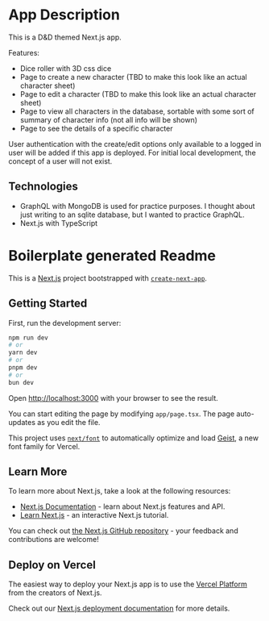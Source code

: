 # App Description

This is a D&D themed Next.js app.

Features:  
- Dice roller with 3D css dice
- Page to create a new character (TBD to make this look like an actual character sheet)
- Page to edit a character (TBD to make this look like an actual character sheet)
- Page to view all characters in the database, sortable with some sort of summary of character info (not all info will be shown)
- Page to see the details of a specific character

User authentication with the create/edit options only available to a logged in user will be added if this app is deployed. For initial local development, the concept of a user will not exist.


## Technologies

- GraphQL with MongoDB is used for practice purposes. I thought about just writing to an sqlite database, but I wanted to practice GraphQL.
- Next.js with TypeScript


# Boilerplate generated Readme

This is a [Next.js](https://nextjs.org) project bootstrapped with [`create-next-app`](https://nextjs.org/docs/app/api-reference/cli/create-next-app).

## Getting Started

First, run the development server:

```bash
npm run dev
# or
yarn dev
# or
pnpm dev
# or
bun dev
```

Open [http://localhost:3000](http://localhost:3000) with your browser to see the result.

You can start editing the page by modifying `app/page.tsx`. The page auto-updates as you edit the file.

This project uses [`next/font`](https://nextjs.org/docs/app/building-your-application/optimizing/fonts) to automatically optimize and load [Geist](https://vercel.com/font), a new font family for Vercel.

## Learn More

To learn more about Next.js, take a look at the following resources:

- [Next.js Documentation](https://nextjs.org/docs) - learn about Next.js features and API.
- [Learn Next.js](https://nextjs.org/learn) - an interactive Next.js tutorial.

You can check out [the Next.js GitHub repository](https://github.com/vercel/next.js) - your feedback and contributions are welcome!

## Deploy on Vercel

The easiest way to deploy your Next.js app is to use the [Vercel Platform](https://vercel.com/new?utm_medium=default-template&filter=next.js&utm_source=create-next-app&utm_campaign=create-next-app-readme) from the creators of Next.js.

Check out our [Next.js deployment documentation](https://nextjs.org/docs/app/building-your-application/deploying) for more details.

